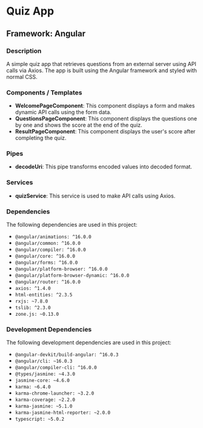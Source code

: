 # Quiz App

## Framework: Angular

### Description

A simple quiz app that retrieves questions from an external server using API calls via Axios. The app is built using the Angular framework and styled with normal CSS.

### Components / Templates

- **WelcomePageComponent**: This component displays a form and makes dynamic API calls using the form data.
- **QuestionsPageComponent**: This component displays the questions one by one and shows the score at the end of the quiz.
- **ResultPageComponent**: This component displays the user's score after completing the quiz.

### Pipes

- **decodeUri**: This pipe transforms encoded values into decoded format.

### Services

- **quizService**: This service is used to make API calls using Axios.

### Dependencies

The following dependencies are used in this project:

- `@angular/animations: ^16.0.0`
- `@angular/common: ^16.0.0`
- `@angular/compiler: ^16.0.0`
- `@angular/core: ^16.0.0`
- `@angular/forms: ^16.0.0`
- `@angular/platform-browser: ^16.0.0`
- `@angular/platform-browser-dynamic: ^16.0.0`
- `@angular/router: ^16.0.0`
- `axios: ^1.4.0`
- `html-entities: ^2.3.5`
- `rxjs: ~7.8.0`
- `tslib: ^2.3.0`
- `zone.js: ~0.13.0`

### Development Dependencies

The following development dependencies are used in this project:

- `@angular-devkit/build-angular: ^16.0.3`
- `@angular/cli: ~16.0.3`
- `@angular/compiler-cli: ^16.0.0`
- `@types/jasmine: ~4.3.0`
- `jasmine-core: ~4.6.0`
- `karma: ~6.4.0`
- `karma-chrome-launcher: ~3.2.0`
- `karma-coverage: ~2.2.0`
- `karma-jasmine: ~5.1.0`
- `karma-jasmine-html-reporter: ~2.0.0`
- `typescript: ~5.0.2`
